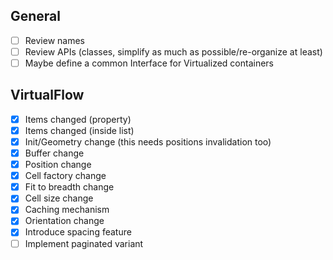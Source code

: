 ## General

- [ ] Review names
- [ ] Review APIs (classes, simplify as much as possible/re-organize at least)
- [ ] Maybe define a common Interface for Virtualized containers

## VirtualFlow

- [x] Items changed (property)
- [x] Items changed (inside list)
- [x] Init/Geometry change (this needs positions invalidation too)
- [x] Buffer change
- [x] Position change
- [x] Cell factory change
- [x] Fit to breadth change
- [x] Cell size change
- [x] Caching mechanism
- [x] Orientation change
- [x] Introduce spacing feature
- [ ] Implement paginated variant
